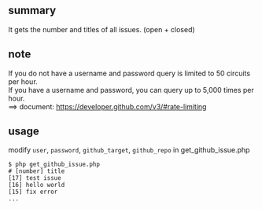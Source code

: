 ## summary
It gets the number and titles of all issues. (open + closed)

## note
If you do not have a username and password query is limited to 50 circuits per hour.   
If you have a username and password, you can query up to 5,000 times per hour.  
==> document: https://developer.github.com/v3/#rate-limiting

## usage
modify `user`, `password`, `github_target`, `github_repo` in get_github_issue.php

    $ php get_github_issue.php
    # [number] title
	[17] test issue
	[16] hello world
	[15] fix error
	...

